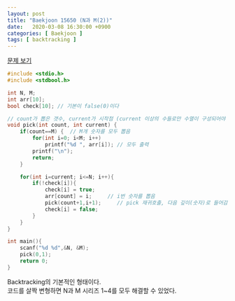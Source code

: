 ```yaml
---
layout: post
title: "Baekjoon 15650 (N과 M(2))"
date:   2020-03-08 16:30:00 +0900
categories: [ Baekjoon ]
tags: [ backtracking ]
---
```


[문제 보기][prob]  

```c++
#include <stdio.h>
#include <stdbool.h>

int N, M;
int arr[10];
bool check[10]; // 기본이 false(0)이다

// count가 뽑은 갯수, current가 시작점 (current 이상의 수들로만 수열이 구성되어야 함)
void pick(int count, int current) {
    if(count==M) {  // M개 숫자를 모두 뽑음
        for(int i=0; i<M; i++)
            printf("%d ", arr[i]); // 모두 출력
        printf("\n");
        return;
    }

    for(int i=current; i<=N; i++){
        if(!check[i]){
            check[i] = true;
            arr[count] = i;     // i번 숫자를 뽑음
            pick(count+1,i+1);     // pick 재귀호출, 다음 깊이(숫자)로 들어감
            check[i] = false;
        }
    }
}

int main(){
    scanf("%d %d",&N, &M);
    pick(0,1);
    return 0;
}
```

Backtracking의 기본적인 형태이다.  
코드를 살짝 변형하면 N과 M 시리즈 1~4를 모두 해결할 수 있었다.


[prob]: https://www.acmicpc.net/problem/15650
